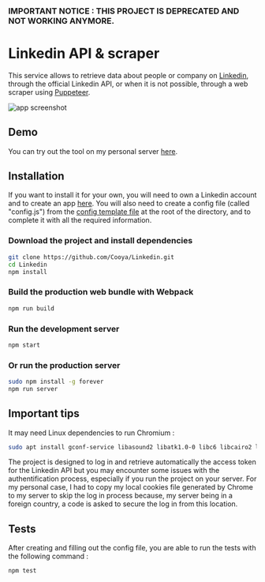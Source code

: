### IMPORTANT NOTICE : THIS PROJECT IS DEPRECATED AND NOT WORKING ANYMORE.

# Linkedin API & scraper

This service allows to retrieve data about people or company on [Linkedin](https://www.linkedin.com), through the official Linkedin API, or when it is not possible, through a web scraper using [Puppeteer](https://github.com/GoogleChrome/puppeteer).

![app screenshot](https://cooya.fr/images/screenshots/linkedin-company.png)

## Demo
You can try out the tool on my personal server [here](https://linkedin.cooya.fr).

## Installation
If you want to install it for your own, you will need to own a Linkedin account and to create an app [here](https://www.linkedin.com/developers/apps/new).
You will also need to create a config file (called "config.js") from the [config template file](https://github.com/Cooya/Linkedin/blob/master/config.template) at the root of the directory, and to complete it with all the required information.

### Download the project and install dependencies

```bash
git clone https://github.com/Cooya/Linkedin.git
cd Linkedin
npm install
```
### Build the production web bundle with Webpack
```bash
npm run build
```

### Run the development server
```bash
npm start
```

### Or run the production server
```bash
sudo npm install -g forever
npm run server
```

## Important tips
It may need Linux dependencies to run Chromium :
```bash
sudo apt install gconf-service libasound2 libatk1.0-0 libc6 libcairo2 libcups2 libdbus-1-3 libexpat1 libfontconfig1 libgcc1 libgconf-2-4 libgdk-pixbuf2.0-0 libglib2.0-0 libgtk-3-0 libnspr4 libpango-1.0-0 libpangocairo-1.0-0 libstdc++6 libx11-6 libx11-xcb1 libxcb1 libxcomposite1 libxcursor1 libxdamage1 libxext6 libxfixes3 libxi6 libxrandr2 libxrender1 libxss1 libxtst6 ca-certificates fonts-liberation libappindicator1 libnss3 lsb-release xdg-utils wget
```

The project is designed to log in and retrieve automatically the access token for the Linkedin API but you may encounter some issues with the authentification process, especially if you run the project on your server. For my personal case, I had to copy my local cookies file generated by Chrome to my server to skip the log in process because, my server being in a foreign country, a code is asked to secure the log in from this location.

## Tests
After creating and filling out the config file, you are able to run the tests with the following command :
```bash
npm test
```
